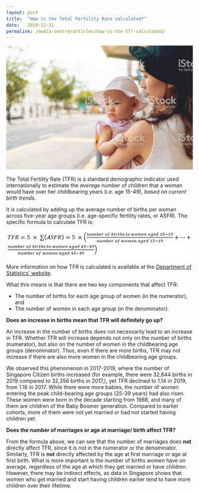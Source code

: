 ```yaml
---
layout: post
title:  "How is the Total Fertility Rate calculated?"
date:   2019-12-31
permalink: /media-centre/articles/how-is-the-tfr-calculated/
---
```


![Baby and mother, image by iStock](/images/stock-image-8.JPG)

The Total Fertility Rate (TFR) is a standard demographic indicator used internationally to estimate the *average* number of children that a woman would have over her childbearing years (i.e. age 15-49), *based on current birth trends*.

It is calculated by adding up the average number of births per woman across five-year age groups (i.e. age-specific fertility rates, or ASFR). The specific formula to calculate TFR is:

![TFR calculation](/images/TFR-calculation.jpg)

More information on how TFR is calculated is available at the [Department of Statistics’ website](https://www.singstat.gov.sg/modules/infographics/total-fertility-rate).

What this means is that there are two key components that affect TFR:
* The number of births for each age group of women (in the numerator), and  
* The number of women in each age group (in the denominator).  

**Does an increase in births mean that TFR will definitely go up?**

An increase in the number of births does not necessarily lead to an increase in TFR. Whether TFR will increase depends not only on the number of births (numerator), but also on the number of women in the childbearing age groups (denominator). Thus, even if there are more births, TFR may not increase if there are also more women in the childbearing age groups. 

We observed this phenomenon in 2017-2019, where the number of Singapore Citizen births increased (for example, there were 32,844 births in 2019 compared to 32,356 births in 2017,), yet TFR declined to 1.14 in 2019, from   1.16 in 2017. While there were more babies, the number of women entering the peak child-bearing age groups (25-39 years) had also risen. These women were born in the decade starting from 1988, and many of them are children of the Baby Boomer generation. Compared to earlier cohorts, more of them were not yet married or had not started having children yet. 

**Does the number of marriages or age at marriage/ birth affect TFR?**

From the formula above, we can see that the number of marriages does **not** directly affect TFR, since it is not in the numerator or the denominator. 
Similarly, TFR is **not** directly affected by the age at first marriage or age at first birth. What is more important is the number of births women have on average, regardless of the age at which they get married or have children. However, there may be indirect effects, as data in Singapore shows that women who get married and start having children earlier tend to have more children over their lifetime. 
